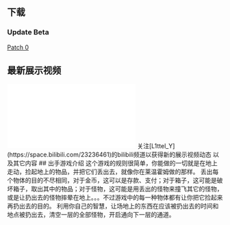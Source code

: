 ## 下载
### Update Beta
[Patch 0](https://github.com/L1ttelY/throwaway_game_release/releases/download/U%CE%B2P0/throwaway_game.zip)
## 最新展示视频
<iframe src="//player.bilibili.com/player.html?aid=753480172&bvid=BV15k4y1z7qo&cid=199044983&page=1" scrolling="no" border="0" frameborder="no" framespacing="0" allowfullscreen="true"> </iframe>
关注[L1ttel_Y](https://space.bilibili.com/23236461)的bilibili频道以获得新的展示视频动态 以及其它内容
## 出手游戏介绍
这个游戏的规则很简单，你能做的一切就是在地上走动，捡起地上的物品，并把它们丢出去，就像你在莱温霍姆做的那样。
丢出每个物体的目的不尽相同，对于金币，这可以是存款、支付；对于箱子，这可能是破坏箱子，取出其中的物品；对于怪物，这可能是用丢出的怪物来撞飞其它的怪物，或是让扔出去的怪物摔晕在地上。。。不过游戏中的每一种物体都有让你把它捡起来再扔出去的目的。
利用你自己的智慧，让场地上的东西在应该被扔出去的时间和地点被扔出去，清空一层的全部怪物，开启通向下一层的通道。
